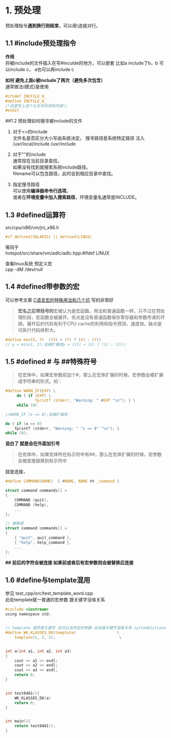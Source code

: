 # 1. 预处理 
  预处理指令**遇到换行则结束**，可以用\连接对行。
## 1.1 \#include预处理指令
**作用**  
将被include的文件插入在写#inculde的地方，可以嵌套 比如a include了b，b 可以include c，
a也可以再include c

**如何 避免上面c被include了两次（避免多次包含）**  
通常做法(模式)是使用
```c
#ifndef INCFILE_H_
#define INCFILE_H_
/*这里写上这个头文件的实际内容*/
#endif
```

##1.2 预处理如何搜寻被include的文件
1. 对于<>的include  
文件名是否区分大小写由系统决定。
搜寻路径是系统特定路径 注入 /usr/local/include  /usr/include

2. 对于""的include  
通常现在当前目录查找，  
如果没有找到就搜索系统include路径。  
filename可以包含路径，此时会到相应目录中查找。  

3. 指定搜寻路径  
可以使用**编译器命令行选项**。  
或者在**环境变量中加入搜索路径**，环境变量名通常是INCLUDE。  


## 1.3 \#defined运算符
src/cpu/x86/vm/jni_x86.h  
```c
#if defined(SOLARIS) || defined(LINUX)
```
等同于  
hotspot/src/share/vm/adlc/adlc.hpp:#ifdef LINUX  

查看linux系统 预定义宏  
cpp -dM /dev/null  

## 1.4 \#defined带参数的宏
可以参考文章 [C语言宏的特殊用法和几个坑](http://hbprotoss.github.io/posts/cyu-yan-hong-de-te-shu-yong-fa-he-ji-ge-keng.html) 写的非常好  
> **宏名之后带括号的**宏被认为是宏函数。用法和普通函数一样，只不过在预处理阶段，宏函数会被展开。优点是没有普通函数保存寄存器和参数传递的开销，展开后的代码有利于CPU cache的利用和指令预测，速度快。缺点是可执行代码体积大。

```c
#define min(X, Y)  ((X) < (Y) ? (X) : (Y))
// y = min(1, 2);会被扩展成y = ((1) < (2) ? (1) : (2));
```

## 1.5 \#defined \# 与 \#\#特殊符号
>在宏体中，如果宏参数前加个#，那么在宏体扩展的时候，宏参数会被扩展成字符串的形式。如：

```c
#define WARN_IF(EXP) \
     do { if (EXP) \
             fprintf (stderr, "Warning: " #EXP "\n"); } \
     while (0)

//WARN_IF (x == 0);会被扩展成：

do { if (x == 0)
    fprintf (stderr, "Warning: " "x == 0" "\n"); }
while (0);

```
**说白了 就是会在外面加引号**

>在宏体中，如果宏体所在标示符中有##，那么在宏体扩展的时候，宏参数会被直接替换到标示符中

就是连接，
```c
#define COMMAND(NAME)  { #NAME, NAME ## _command }

struct command commands[] =
{
    COMMAND (quit),
    COMMAND (help),
    ...
};

// 替换成
struct command commands[] =
{
    { "quit", quit_command },
    { "help", help_command },
    ...
};

```
**\#\# 前后的字符会被连接  如果前或者后有宏参数则会被替换后连接**  

## 1.6 \#define与template混用
参见 test_cpp/src/test_template_word.cpp  
此处template就一普通的宏参数 跟关键字没啥关系  
```c
#include <iostream>
using namespace std;


// template 虽然是关键字 也可以当作宏的参数 此处跟关键字没啥关系 systemDictionary.hpp 94行 均采用此种写法
#define WK_KLASSES_DO(template)                  \
	template(1, 2, 3);                            \


int a(int a1, int a2, int a3)
{
	cout << a1 << endl;
	cout << a2 << endl;
	cout << a3 << endl;
	return 0;
}


int test0401(){
	WK_KLASSES_DO(a)
    return 0;
}


int main(){
	return test0401();
}

```


